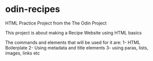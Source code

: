 # odin-recipes
HTML Practice Project from the The Odin Project

This project is about making a Recipe Website using HTML basics

The commands and elements that will be used for it are:
1- HTML Boilerplate
2- Using metadata and title elements
3- using paras, lists, images, links etc